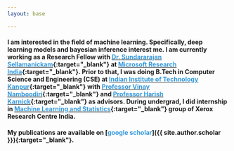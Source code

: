```yaml
---
layout: base

---
```



#### I am interested in the field of machine learning. Specifically, deep learning models and bayesian inference interest me. I am currently working as a Research Fellow with [<font color="#3498DB">Dr. Sundararajan Sellamanickam</font>](https://www.microsoft.com/en-us/research/people/ssrajan/){:target="_blank"} at [<font color="#3498DB">Microsoft Research India</font>](https://www.microsoft.com/en-us/research/lab/microsoft-research-india/){:target="_blank"}. Prior to that, I was doing B.Tech in Computer Science and Engineering (CSE) at [<font color="#3498DB">Indian Institute of Technology Kanpur</font>](http://www.cse.iitk.ac.in/){:target="_blank"} with [<font color="#3498DB">Professor Vinay Namboodiri</font>](http://www.cse.iitk.ac.in/users/vinaypn/){:target="_blank"} and [<font color="#3498DB">Professor Harish Karnick</font>](http://www.iitk.ac.in/new/dr-harish-karnick){:target="_blank"} as advisors. During undergrad, I did internship in [<font color="#3498DB">Machine Learning and Statistics</font>](http://www.xrci.xerox.com/data-analytics/machine-learning-and-statistics){:target="_blank"} group of Xerox Research Centre India.

#### My publications are available on [<font color="#3498DB">google scholar</font>]({{ site.author.scholar }}){:target="_blank"}.
